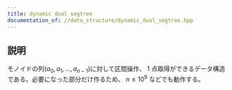 ```yaml
---
title: dynamic dual segtree
documentation_of: //data_structure/dynamic_dual_segtree.hpp
---
```


## 説明

モノイドの列$(a_0,a_1,\dots,a_{n-1})$に対して区間操作、 $1$ 点取得ができるデータ構造である。必要になった部分だけ作るため、 $n \leq 10^9$ などでも動作する。

